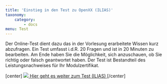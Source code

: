 ```yaml
---
title: 'Einstieg in den Test zu OpenXX (ILIAS)'
taxonomy:
    category:
        - docs
menu: Test
---
```


Der Online-Test dient dazu das in der Vorlesung erarbeitete Wissen kurz abzufragen. Ein Test umfasst i.d.R. 20 Fragen und ist in 20 Minuten zu bearbeiten. Am Ende haben Sie die Möglichkeit, sich anzuschauen, ob Sie richtig oder falsch geantwortet haben. Der Test ist Bestandteil des Leistungsnachweises für Ihr Modulzertifikat.

[center] <a href="https://ilias.opengeoedu.de/ilias/goto.php?target=tst_259&client_id=opengeoedu" markdown="1" target="_blank"> ![](/images/test.png?resize=200,200) Hier geht es weiter zum Test (ILIAS) </a> [/center]
